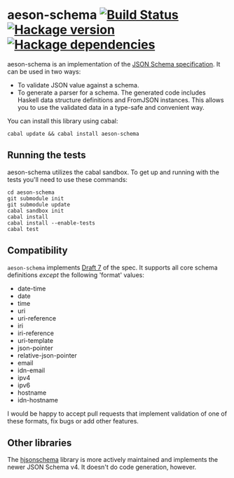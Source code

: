 # aeson-schema [![Build Status](https://img.shields.io/travis/Fuuzetsu/aeson-schema.svg?style=flat)](http://travis-ci.org/timjb/aeson-schema) [![Hackage version](https://img.shields.io/hackage/v/aeson-schema.svg?style=flat)](http://hackage.haskell.org/package/aeson-schema) [![Hackage dependencies](https://img.shields.io/hackage-deps/v/aeson-schema.svg?style=flat)](http://packdeps.haskellers.com/feed?needle=aeson-schema)

aeson-schema is an implementation of the [JSON Schema specification](http://json-schema.org). It can be used in two ways:

* To validate JSON value against a schema.
* To generate a parser for a schema. The generated code includes Haskell data structure definitions and FromJSON instances. This allows you to use the validated data in a type-safe and convenient way.

You can install this library using cabal:

    cabal update && cabal install aeson-schema

## Running the tests

aeson-schema utilizes the cabal sandbox.  To get up and running with the tests you'll need to use these commands:

    cd aeson-schema
    git submodule init
    git submodule update
    cabal sandbox init
    cabal install
    cabal install --enable-tests
    cabal test

## Compatibility

`aeson-schema` implements [Draft 7](https://json-schema.org/understanding-json-schema/index.html) of the spec.
It supports all core schema definitions *except* the following 'format' values:

* date-time
* date
* time
* uri
* uri-reference
* iri
* iri-reference
* uri-template
* json-pointer
* relative-json-pointer
* email
* idn-email
* ipv4
* ipv6
* hostname
* idn-hostname

I would be happy to accept pull requests that implement validation of one of these formats, fix bugs or add other features.

## Other libraries

The [hjsonschema](https://github.com/seagreen/hjsonschema) library is more actively maintained and implements the newer JSON Schema v4. It doesn't do code generation, however.
